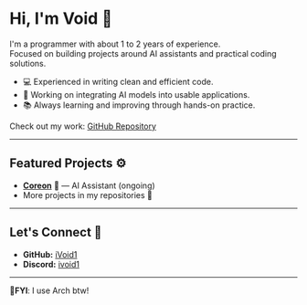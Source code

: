 # Hi, I'm Void 👋

I'm a programmer with about 1 to 2 years of experience.  
Focused on building projects around AI assistants and practical coding solutions.

- 💻 Experienced in writing clean and efficient code.  
- 🔧 Working on integrating AI models into usable applications.  
- 📚 Always learning and improving through hands-on practice.

Check out my work: [GitHub Repository](https://github.com/iVoid1?tab=repositories)

---
## Featured Projects ⚙️
- **[Coreon](https://github.com/iVoid1/Coreon)** 🧠 — AI Assistant (ongoing)
- More projects in my repositories 🔗

---
## Let's Connect 📲
- **GitHub:** [iVoid1](https://github.com/iVoid1)
- **Discord:** [ivoid1](https://discord.com/users/772789604096671744)
---
🐧**FYI**: I use Arch btw!
